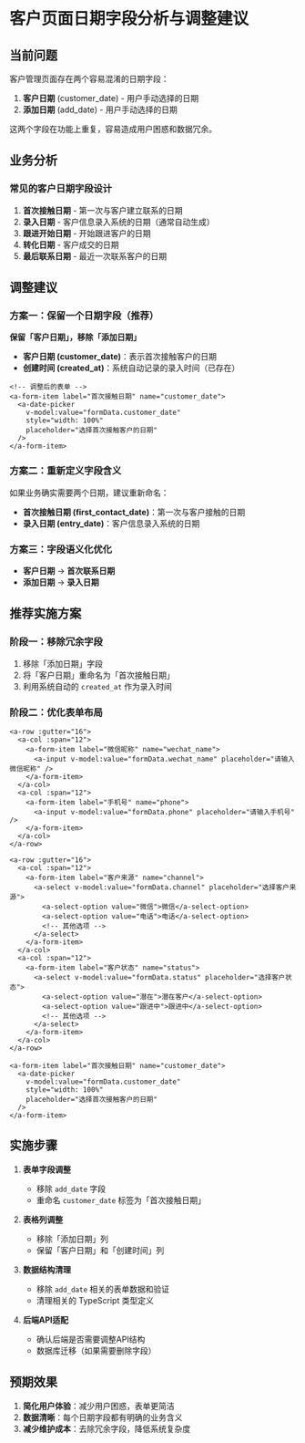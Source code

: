 # 客户页面日期字段分析与调整建议

## 当前问题

客户管理页面存在两个容易混淆的日期字段：

1. **客户日期** (customer_date) - 用户手动选择的日期
2. **添加日期** (add_date) - 用户手动选择的日期

这两个字段在功能上重复，容易造成用户困惑和数据冗余。

## 业务分析

### 常见的客户日期字段设计

1. **首次接触日期** - 第一次与客户建立联系的日期
2. **录入日期** - 客户信息录入系统的日期（通常自动生成）
3. **跟进开始日期** - 开始跟进客户的日期
4. **转化日期** - 客户成交的日期
5. **最后联系日期** - 最近一次联系客户的日期

## 调整建议

### 方案一：保留一个日期字段（推荐）

**保留「客户日期」，移除「添加日期」**

- **客户日期 (customer_date)**：表示首次接触客户的日期
- **创建时间 (created_at)**：系统自动记录的录入时间（已存在）

```vue
<!-- 调整后的表单 -->
<a-form-item label="首次接触日期" name="customer_date">
  <a-date-picker 
    v-model:value="formData.customer_date" 
    style="width: 100%" 
    placeholder="选择首次接触客户的日期"
  />
</a-form-item>
```

### 方案二：重新定义字段含义

如果业务确实需要两个日期，建议重新命名：

- **首次接触日期 (first_contact_date)**：第一次与客户接触的日期
- **录入日期 (entry_date)**：客户信息录入系统的日期

### 方案三：字段语义化优化

- **客户日期** → **首次联系日期**
- **添加日期** → **录入日期**

## 推荐实施方案

### 阶段一：移除冗余字段
1. 移除「添加日期」字段
2. 将「客户日期」重命名为「首次接触日期」
3. 利用系统自动的 `created_at` 作为录入时间

### 阶段二：优化表单布局
```vue
<a-row :gutter="16">
  <a-col :span="12">
    <a-form-item label="微信昵称" name="wechat_name">
      <a-input v-model:value="formData.wechat_name" placeholder="请输入微信昵称" />
    </a-form-item>
  </a-col>
  <a-col :span="12">
    <a-form-item label="手机号" name="phone">
      <a-input v-model:value="formData.phone" placeholder="请输入手机号" />
    </a-form-item>
  </a-col>
</a-row>

<a-row :gutter="16">
  <a-col :span="12">
    <a-form-item label="客户来源" name="channel">
      <a-select v-model:value="formData.channel" placeholder="选择客户来源">
        <a-select-option value="微信">微信</a-select-option>
        <a-select-option value="电话">电话</a-select-option>
        <!-- 其他选项 -->
      </a-select>
    </a-form-item>
  </a-col>
  <a-col :span="12">
    <a-form-item label="客户状态" name="status">
      <a-select v-model:value="formData.status" placeholder="选择客户状态">
        <a-select-option value="潜在">潜在客户</a-select-option>
        <a-select-option value="跟进中">跟进中</a-select-option>
        <!-- 其他选项 -->
      </a-select>
    </a-form-item>
  </a-col>
</a-row>

<a-form-item label="首次接触日期" name="customer_date">
  <a-date-picker 
    v-model:value="formData.customer_date" 
    style="width: 100%" 
    placeholder="选择首次接触客户的日期"
  />
</a-form-item>
```

## 实施步骤

1. **表单字段调整**
   - 移除 `add_date` 字段
   - 重命名 `customer_date` 标签为「首次接触日期」
   
2. **表格列调整**
   - 移除「添加日期」列
   - 保留「客户日期」和「创建时间」列

3. **数据结构清理**
   - 移除 `add_date` 相关的表单数据和验证
   - 清理相关的 TypeScript 类型定义

4. **后端API适配**
   - 确认后端是否需要调整API结构
   - 数据库迁移（如果需要删除字段）

## 预期效果

1. **简化用户体验**：减少用户困惑，表单更简洁
2. **数据清晰**：每个日期字段都有明确的业务含义
3. **减少维护成本**：去除冗余字段，降低系统复杂度